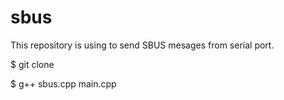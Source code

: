 # sbus
This repository is using to send SBUS mesages from serial port.
<p> $ git clone <link> </p>
<p> $ g++ sbus.cpp main.cpp</p>

